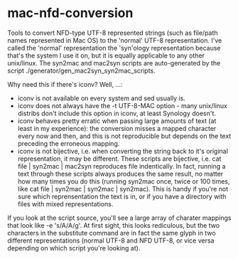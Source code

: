 # mac-nfd-conversion
Tools to convert NFD-type UTF-8 represented strings (such as file/path names represented in Mac OS) to the 'normal'
UTF-8 representation. I've called the 'normal' representation the 'syn'ology representation because that's the system I use it on, but it is equally applicable to any other unix/linux. The syn2mac and mac2syn scripts are auto-generated by the script  ./generator/gen_mac2syn_syn2mac_scripts.

Why need this if there's iconv? Well, ...:
- iconv is not available on every system and sed usually is.
- iconv does not always have the -t UTF-8-MAC option - many unix/linux distribs don't include this option in iconv, at least Synology doesn't.
- iconv behaves pretty erratic when passing large amounts of text (at least in my experience): the conversion misses a mapped character every now and then, and this is not reproducible but depends on the text preceding the erroneous mapping.
- iconv is not bijective, i.e. when converting the string back to it's original representation, it may be different. These scripts are bijective, i.e. cat file | syn2mac | mac2syn reproduces file indentically. In fact, running a text through these scripts always produces the same result, no matter how many times you do this (running syn2mac once, twice or 100 times, like cat file | syn2mac | syn2mac | syn2mac). This is handy if you're not sure which reprensentation the text is in, or if you have a directory with files with mixed representations.

If you look at the script source, you'll see a large array of charater mappings that look like -e 's/A/A/g'. At first sight, this looks rediculous, but the two characters in the substitute command are in fact the same glyph in two different representations (normal UTF-8 and NFD UTF-8, or vice versa depending on which script you're looking at).
